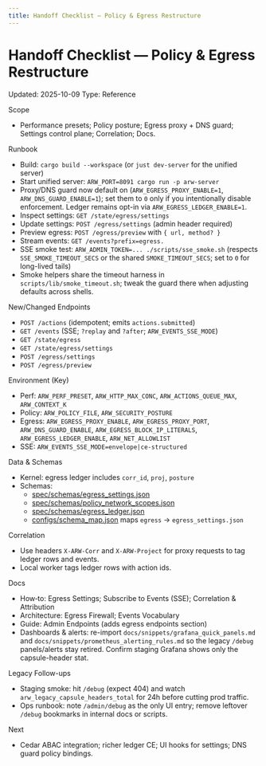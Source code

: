 ```yaml
---
title: Handoff Checklist — Policy & Egress Restructure
---
```


# Handoff Checklist — Policy & Egress Restructure

Updated: 2025-10-09
Type: Reference

Scope
- Performance presets; Policy posture; Egress proxy + DNS guard; Settings control plane; Correlation; Docs.

Runbook
- Build: `cargo build --workspace` (or `just dev-server` for the unified server)
- Start unified server: `ARW_PORT=8091 cargo run -p arw-server`
- Proxy/DNS guard now default on (`ARW_EGRESS_PROXY_ENABLE=1`, `ARW_DNS_GUARD_ENABLE=1`); set them to `0` only if you intentionally disable enforcement. Ledger remains opt-in via `ARW_EGRESS_LEDGER_ENABLE=1`.
- Inspect settings: `GET /state/egress/settings`
- Update settings: `POST /egress/settings` (admin header required)
- Preview egress: `POST /egress/preview` with `{ url, method? }`
- Stream events: `GET /events?prefix=egress.`
- SSE smoke test: `ARW_ADMIN_TOKEN=... ./scripts/sse_smoke.sh` (respects `SSE_SMOKE_TIMEOUT_SECS` or the shared `SMOKE_TIMEOUT_SECS`; set to `0` for long-lived tails)
- Smoke helpers share the timeout harness in `scripts/lib/smoke_timeout.sh`; tweak the guard there when adjusting defaults across shells.

New/Changed Endpoints
- `POST /actions` (idempotent; emits `actions.submitted`)
- `GET /events` (SSE; `?replay` and `?after`; `ARW_EVENTS_SSE_MODE`) 
- `GET /state/egress`
- `GET /state/egress/settings`
- `POST /egress/settings`
- `POST /egress/preview`

Environment (Key)
- Perf: `ARW_PERF_PRESET`, `ARW_HTTP_MAX_CONC`, `ARW_ACTIONS_QUEUE_MAX`, `ARW_CONTEXT_K`
- Policy: `ARW_POLICY_FILE`, `ARW_SECURITY_POSTURE`
- Egress: `ARW_EGRESS_PROXY_ENABLE`, `ARW_EGRESS_PROXY_PORT`, `ARW_DNS_GUARD_ENABLE`, `ARW_EGRESS_BLOCK_IP_LITERALS`, `ARW_EGRESS_LEDGER_ENABLE`, `ARW_NET_ALLOWLIST`
- SSE: `ARW_EVENTS_SSE_MODE=envelope|ce-structured`

Data & Schemas
- Kernel: egress ledger includes `corr_id`, `proj`, `posture`
- Schemas:
  - [spec/schemas/egress_settings.json](https://github.com/t3hw00t/ARW/blob/main/spec/schemas/egress_settings.json)
  - [spec/schemas/policy_network_scopes.json](https://github.com/t3hw00t/ARW/blob/main/spec/schemas/policy_network_scopes.json)
  - [spec/schemas/egress_ledger.json](https://github.com/t3hw00t/ARW/blob/main/spec/schemas/egress_ledger.json)
  - [configs/schema_map.json](https://github.com/t3hw00t/ARW/blob/main/configs/schema_map.json) maps `egress` → `egress_settings.json`

Correlation
- Use headers `X-ARW-Corr` and `X-ARW-Project` for proxy requests to tag ledger rows and events.
- Local worker tags ledger rows with action ids.

Docs
- How‑to: Egress Settings; Subscribe to Events (SSE); Correlation & Attribution
- Architecture: Egress Firewall; Events Vocabulary
- Guide: Admin Endpoints (adds egress endpoints section)
- Dashboards & alerts: re-import `docs/snippets/grafana_quick_panels.md` and `docs/snippets/prometheus_alerting_rules.md` so the legacy `/debug` panels/alerts stay retired. Confirm staging Grafana shows only the capsule-header stat.

Legacy Follow-ups
- Staging smoke: hit `/debug` (expect 404) and watch `arw_legacy_capsule_headers_total` for 24h before cutting prod traffic.
- Ops runbook: note `/admin/debug` as the only UI entry; remove leftover `/debug` bookmarks in internal docs or scripts.

Next
- Cedar ABAC integration; richer ledger CE; UI hooks for settings; DNS guard policy bindings.
